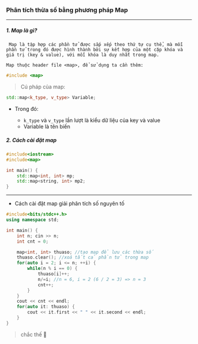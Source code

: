### Phân tích thừa số bằng phương pháp Map
---

##### 1. Map là gì?
` Map là tập hợp các phần tử được sắp xếp theo thứ tự cụ thể, mà mỗi phần tử trong đó được hình thành bởi sự kết hợp của một cặp khóa và giá trị (key & value), với mỗi khóa là duy nhất trong map.`


`Map thuộc header file <map>, để sử dụng ta cần thêm: `

```c++
#include <map>
```
> Cú pháp của map:

```c++
std::map<k_type, v_type> Variable;
```

- Trong đó:
    
    - `k_type` và `v_type` lần lượt là kiểu dữ liệu của key và value
    - Variable là tên biến

##### 2. Cách cài đặt map
```c++
#include<iostream>
#include<map>

int main() {
    std::map<int, int> mp;
    std::map<string, int> mp2;
}

```
---

- Cách cài đặt map giải phân tích số nguyên tố

```c++
#include<bits/stdc++.h>
using namespace std;

int main() {
    int n; cin >> n;
    int cnt = 0;

    map<int, int> thuaso; //tạo map để lưu các thừa số
    thuaso.clear(); //xoá tất cả phần tử trong map
    for(auto i = 2; i <= n; ++i) {
        while(n % i == 0) {
            thuaso[i]++;
            n/=i; //n = 6, i = 2 (6 / 2 = 3) => n = 3
            cnt++;
        }
    }
    cout << cnt << endl;
    for(auto it: thuaso) {
        cout << it.first << " " << it.second << endl;
    }
}
```

> chắc thế 🐧
